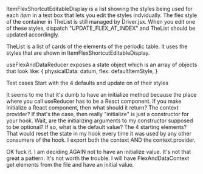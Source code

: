 ItemFlexShortcutEditableDisplay is a list showing the styles being used for each _item_ in a text box that lets you edit the styles indvidually. The flex style of the container in TheList is still managed by Driver.jsx. When you edit one of these styles, dispatch "UPDATE_FLEX_AT_INDEX" and TheList should be updated accordingly.

TheList is a list of cards of the elements of the periodic table. It uses the styles that are shown in ItemFlexShortcutEditableDisplay.

useFlexAndDataReducer exposes a state object which is an array of objects that look like:
{
physicalData: datum,
flex: defaultItemStyle,
}

Test cases
Start with the 4 defaults and update on of their styles

It seems to me that it's dumb to have an initialize method because the place where you call useReducer has to be a React component. If you make Initialize a React component, then what should it return? The context provider? If that's the case, then really "initialize" is just a constructor for your hook.
Wait, are the initializing arguments to my constructor supposed to be optional? If so, what is the default value? The 4 starting elements? That would reset the state in my hook every time it was used by any other consumers of the hook. I export both the context AND the context.provider.

OK fuck it. I am deciding AGAIN not to have an initialize value. It's not that great a pattern. It's not worth the trouble. I will have FlexAndDataContext get elements from the file and have an initial value.
